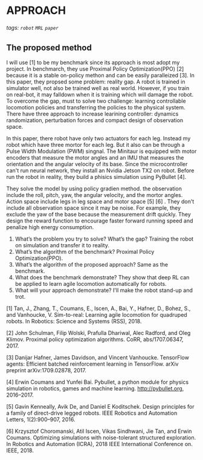 # APPROACH
###### tags: `robot` `MRL` `paper`


## The proposed method

I will use [1] to be my benchmark since its approach is most adopt my project. In benchmarch, they use Proximal Policy Optimization(PPO) [2] because it is a stable on-policy methon and can be easily paralleized [3]. In this paper, they propsed some problem: reality gap. A robot is trained in simulator well, not also be trained well as real world. However, if you train on real-bot, it may falldown when it is training which will damage the robot. To overcome the gap, must to solve two challenge: learning controllable locomotion policies and transferring the policies to the physical system. There have three approach to increase learining controller: dynamics randomization, perturbation forces and compact design of observation space.

In this paper, there robot have only two actuators for each leg. Instead my robot which have three mortor for each leg. But it also can be through a Pulse Width Modulation (PWM) singnal. The Minitaur is equipped with motor encoders that measure the motor angles and an IMU that measures the orientation and the angular velocity of its base. Since the microcontroller can't run neural network, they install an Nvidia Jetson TX2 on robot. Before run the robot in reality, they build a phisics simulation using PyBullet [4].  

They solve the model by using policy gradien method. the observation include the roll, pitch, yaw, the angular velocity, and the mortor angles. Action space include legs in leg space and motor space [5] [6] . They don't include all observation space since it may be noise. For example, they exclude the yaw of the base because the measurement drift quickly. They design the reward function to encourage faster forward running speed and penalize high energy consumption. 

1. What’s the problem you try to solve? What’s the gap?
Training the robot on simulation and transfer it to reality.
2. What’s the algorithm of the benchmark?
Proximal Policy Optimization(PPO).
3. What’s the algorithm of the proposed approach?
Same as the benchmark.
4. What does the benchmark demonstrate?
They show that deep RL can be applied to learn agile locomotion automatically for robots.
5. What will your approach demonstrate?
I'll make the robot stand-up and trot.






[1] Tan, J., Zhang, T., Coumans, E., Iscen, A., Bai, Y., Hafner, D., Bohez, S., and Vanhoucke, V. Sim-to-real: Learning agile locomotion for quadruped robots. In Robotics: Science and Systems (RSS),
2018.

[2] John Schulman, Filip Wolski, Prafulla Dhariwal, Alec Radford, and Oleg Klimov. Proximal policy optimization algorithms. CoRR, abs/1707.06347, 2017.

[3] Danijar Hafner, James Davidson, and Vincent Vanhoucke. TensorFlow agents: Efficient batched reinforcement learning in TensorFlow. arXiv preprint arXiv:1709.02878, 2017.

[4] Erwin Coumans and Yunfei Bai. Pybullet, a python module for physics simulation in robotics, games and machine learning. http://pybullet.org, 2016–2017.

[5] Gavin Kenneally, Avik De, and Daniel E Koditschek. Design principles for a family of direct-drive legged robots. IEEE Robotics and Automation Letters, 1(2):900–907, 2016.

[6] Krzysztof Choromanski, Atil Iscen, Vikas Sindhwani, Jie Tan, and Erwin Coumans. Optimizing simulations with noise-tolerant structured exploration. In Robotics and Automation (ICRA), 2018 IEEE International Conference on. IEEE, 2018.






